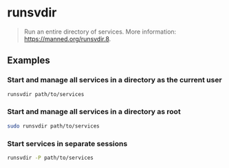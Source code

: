 # runsvdir

> Run an entire directory of services. More information: <https://manned.org/runsvdir.8>.

## Examples

### Start and manage all services in a directory as the current user

```bash
runsvdir path/to/services
```

### Start and manage all services in a directory as root

```bash
sudo runsvdir path/to/services
```

### Start services in separate sessions

```bash
runsvdir -P path/to/services
```
